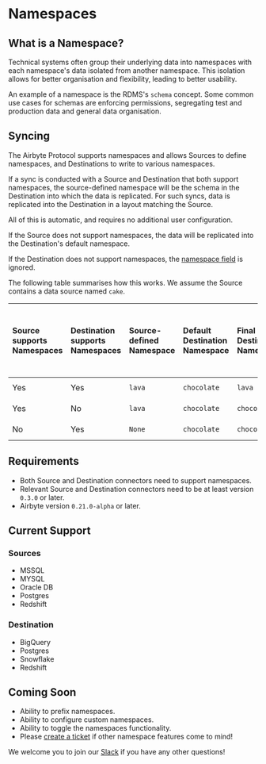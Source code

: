 # Namespaces

## What is a Namespace?
Technical systems often group their underlying data into namespaces with each namespace's data isolated from another namespace. This isolation allows
for better organisation and flexibility, leading to better usability.

An example of a namespace is the RDMS's `schema` concept. Some common use cases for schemas are enforcing permissions, segregating test and production data
and general data organisation.

## Syncing
The Airbyte Protocol supports namespaces and allows Sources to define namespaces, and Destinations to write to various namespaces.

If a sync is conducted with a Source and Destination that both support namespaces, the source-defined namespace will be the schema in the Destination into which the data is replicated. For such syncs,
data is replicated into the Destination in a layout matching the Source.

All of this is automatic, and requires no additional user configuration.

If the Source does not support namespaces, the data will be replicated into the Destination's default namespace.

If the Destination does not support namespaces, the [namespace field](https://github.com/airbytehq/airbyte/blob/master/airbyte-protocol/models/src/main/resources/airbyte_protocol/airbyte_protocol.yaml#L64) is ignored.

The following table summarises how this works. We assume the Source contains a data source named `cake`.

| Source supports Namespaces | Destination supports Namespaces | Source-defined Namespace | Default Destination Namespace | Final Destination Namespace | Airbyte Stream Name | Example (fully-qualified Source path -> fully-qualified Destination path) |
| :--- | :--- | :--- | :--- | :--- | :--- | :--- |
| Yes | Yes | `lava` | `chocolate` | `lava`      | `cake` | `lava.cake` -> `lava.cake`      |
| Yes | No  | `lava` | `chocolate` | `chocolate` | `cake` | `lava.cake` -> `chocolate.cake` |
| No  | Yes | `None` | `chocolate` | `chocolate` | `cake` | `lava.cake` -> `chocolate.cake` |

## Requirements
* Both Source and Destination connectors need to support namespaces.
* Relevant Source and Destination connectors need to be at least version `0.3.0` or later.
* Airbyte version `0.21.0-alpha` or later.

## Current Support
### Sources
* MSSQL
* MYSQL
* Oracle DB
* Postgres
* Redshift

### Destination
* BigQuery
* Postgres
* Snowflake
* Redshift

## Coming Soon
* Ability to prefix namespaces.
* Ability to configure custom namespaces.
* Ability to toggle the namespaces functionality.
* Please [create a ticket](https://github.com/airbytehq/airbyte/issues/new/choose) if other namespace features come to mind!

We welcome you to join our [Slack](https://airbyte.io/community/) if you have any other questions!
